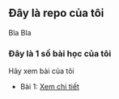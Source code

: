 ## Đây là repo của tôi 
Bla Bla

### Đây là 1 số bài học của tôi

Hãy xem bài của tôi

- Bài 1: [Xem chi tiết](./web10/day01/index.html)

```
